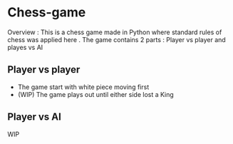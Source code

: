 # Chess-game

Overview : This is a chess game made in Python where standard rules of chess was applied here . The game contains 2 parts : Player vs player and playes vs AI

## Player vs player



- The game start with white piece moving first 
- (WIP) The game plays out until either side lost a King 
## Player vs AI

WIP
